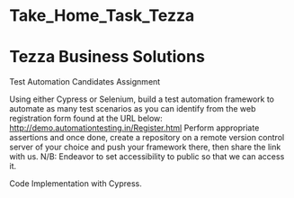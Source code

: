 # Take_Home_Task_Tezza

# Tezza Business Solutions
Test Automation Candidates Assignment

Using either Cypress or Selenium, build a test automation framework to automate as many test
scenarios as you can identify from the web registration form found at the URL below:
http://demo.automationtesting.in/Register.html
Perform appropriate assertions and once done, create a repository on a remote version control
server of your choice and push your framework there, then share the link with us.
N/B: Endeavor to set accessibility to public so that we can access it.

Code Implementation with Cypress.
